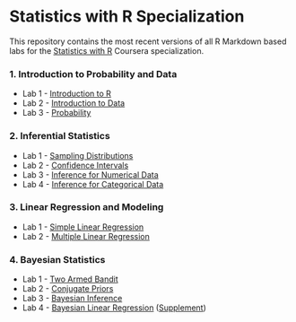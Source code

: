 # Statistics with R Specialization

This repository contains the most recent versions of all R Markdown based labs for the [Statistics with R](https://www.coursera.org/specializations/statistics) Coursera specialization.

### 1. Introduction to Probability and Data

- Lab 1 - [Introduction to R](1.1_intro_to_r/intro_to_r_Coursera.Rmd)
- Lab 2 - [Introduction to Data](1.2_intro_to_data/intro_to_data_Coursera.Rmd)
- Lab 3 - [Probability](1.3_probability/probability_Coursera.Rmd)

### 2. Inferential Statistics

- Lab 1 - [Sampling Distributions](2.1_sampling_distributions/sampling_distributions_Coursera.Rmd)
- Lab 2 - [Confidence Intervals](2.2_confidence_intervals/confidence_intervals_Coursera.Rmd)
- Lab 3 - [Inference for Numerical Data](2.3_inf_for_numerical_data/inf_for_numerical_data_Coursera.Rmd)
- Lab 4 - [Inference for Categorical Data](2.4_inf_for_categorical_data/inf_for_categorical_data_Coursera.Rmd)

### 3. Linear Regression and Modeling

- Lab 1 - [Simple Linear Regression](3.1_simple_regression/simple_regression_Coursera.Rmd)
- Lab 2 - [Multiple Linear Regression](3.2_multiple_regression/multiple_regression_Coursera.Rmd)

### 4. Bayesian Statistics

- Lab 1 - [Two Armed Bandit](4.1_two_armed_bandit/two_armed_bandit_Coursera.Rmd)
- Lab 2 - [Conjugate Priors](4.2_conjugate_priors/credible_interval_Coursera.Rmd)
- Lab 3 - [Bayesian Inference](4.3_bayesian_inference/bayesian_inference.Rmd)
- Lab 4 - [Bayesian Linear Regression](4.4_bayes_regression/bayes_regression.Rmd)  ([Supplement](4.4_bayes_regression/bayes_regression_supplement.Rmd))
